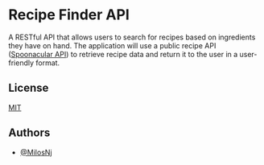 # Recipe Finder API

A RESTful API that allows users to search for recipes based on ingredients they have on hand. The application will use a public recipe API ([Spoonacular API](https://spoonacular.com/food-api)) to retrieve recipe data and return it to the user in a user-friendly format.

## License

[MIT](https://choosealicense.com/licenses/mit/)

## Authors

- [@MilosNj](https://www.github.com/MilosNj)
